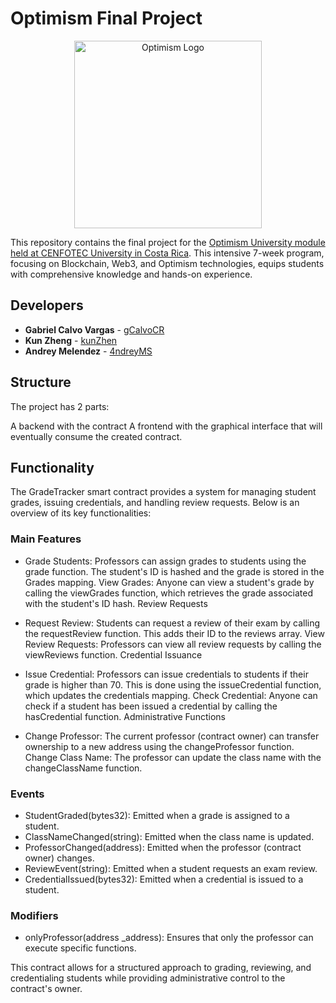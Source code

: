 # Optimism Final Project

<p align="center">
  <a href="https://www.optimism.io/" target="blank"><img src="https://avatars.githubusercontent.com/u/58791460?v=4" width="300" alt="Optimism Logo" /></a>
</p>

This repository contains the final project for the [Optimism University module held at CENFOTEC University in Costa Rica](https://gov.optimism.io/t/optimism-university-module-in-costa-rica/8338). This intensive 7-week program, focusing on Blockchain, Web3, and Optimism technologies, equips students with comprehensive knowledge and hands-on experience. 




## Developers
* **Gabriel Calvo Vargas** - [gCalvoCR](https://github.com/gcalvoCR)
* **Kun Zheng** - [kunZhen](https://github.com/kunZhen)
* **Andrey Melendez** - [4ndreyMS](https://github.com/4ndreyMS)

## Structure
The project has 2 parts:

A backend with the contract
A frontend with the graphical interface that will eventually consume the created contract.

## Functionality

The GradeTracker smart contract provides a system for managing student grades, issuing credentials, and handling review requests. Below is an overview of its key functionalities:

### Main Features

- Grade Students: Professors can assign grades to students using the grade function. The student's ID is hashed and the grade is stored in the Grades mapping.
View Grades: Anyone can view a student's grade by calling the viewGrades function, which retrieves the grade associated with the student's ID hash.
Review Requests

- Request Review: Students can request a review of their exam by calling the requestReview function. This adds their ID to the reviews array.
View Review Requests: Professors can view all review requests by calling the viewReviews function.
Credential Issuance

- Issue Credential: Professors can issue credentials to students if their grade is higher than 70. This is done using the issueCredential function, which updates the credentials mapping.
Check Credential: Anyone can check if a student has been issued a credential by calling the hasCredential function.
Administrative Functions

- Change Professor: The current professor (contract owner) can transfer ownership to a new address using the changeProfessor function.
Change Class Name: The professor can update the class name with the changeClassName function.

### Events
- StudentGraded(bytes32): Emitted when a grade is assigned to a student.
- ClassNameChanged(string): Emitted when the class name is updated.
- ProfessorChanged(address): Emitted when the professor (contract owner) changes.
- ReviewEvent(string): Emitted when a student requests an exam review.
- CredentialIssued(bytes32): Emitted when a credential is issued to a student.

### Modifiers
- onlyProfessor(address _address): Ensures that only the professor can execute specific functions.

This contract allows for a structured approach to grading, reviewing, and credentialing students while providing administrative control to the contract's owner.